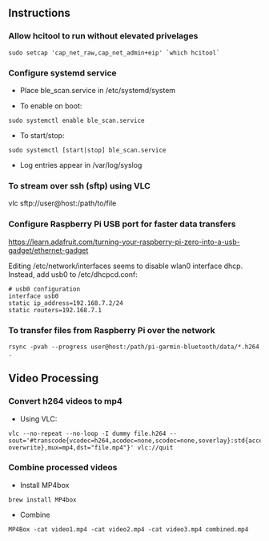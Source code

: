 ## Instructions
### Allow hcitool to run without elevated privelages

```
sudo setcap 'cap_net_raw,cap_net_admin+eip' `which hcitool`
```

### Configure systemd service
* Place ble_scan.service in /etc/systemd/system

* To enable on boot:

```
sudo systemctl enable ble_scan.service
```

* To start/stop:

```
sudo systemctl [start|stop] ble_scan.service
```

* Log entries appear in /var/log/syslog

### To stream over ssh (sftp) using VLC

vlc sftp://user@host:/path/to/file

### Configure Raspberry Pi USB port for faster data transfers
https://learn.adafruit.com/turning-your-raspberry-pi-zero-into-a-usb-gadget/ethernet-gadget

Editing /etc/network/interfaces seems to disable wlan0 interface dhcp. Instead, add usb0 to /etc/dhcpcd.conf:
```
# usb0 configuration
interface usb0
static ip_address=192.168.7.2/24
static routers=192.168.7.1
```

### To transfer files from Raspberry Pi over the network
```
rsync -pvah --progress user@host:/path/pi-garmin-bluetooth/data/*.h264 .
```

## Video Processing
### Convert h264 videos to mp4
* Using VLC:
```
vlc --no-repeat --no-loop -I dummy file.h264 --sout='#transcode{vcodec=h264,acodec=none,scodec=none,soverlay}:std{access=file{no-overwrite},mux=mp4,dst="file.mp4"}' vlc://quit
```

### Combine processed videos
* Install MP4box
```
brew install MP4box
```
* Combine
```
MP4Box -cat video1.mp4 -cat video2.mp4 -cat video3.mp4 combined.mp4
```
